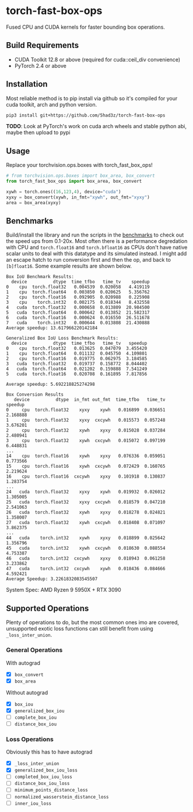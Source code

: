 # torch-fast-box-ops

Fused CPU and CUDA kernels for faster bounding box operations.

## Build Requirements

- CUDA Toolkit 12.8 or above (required for cuda::ceil_div convenience)
- PyTorch 2.4 or above

## Installation

Most reliable method is to pip install via github so it's compiled for your cuda toolkit, arch and python version.

```sh
pip3 install git+https://github.com/5had3z/torch-fast-box-ops
```

__TODO__: Look at PyTorch's work on cuda arch wheels and stable python abi, maybe then upload to pypi

## Usage

Replace your torchvision.ops.boxes with torch_fast_box_ops!

```python
# from torchvision.ops.boxes import box_area, box_convert
from torch_fast_box_ops import box_area, box_convert

xywh = torch.ones((16,123,4), device="cuda")
xyxy = box_convert(xywh, in_fmt="xywh", out_fmt="xyxy")
area = box_area(xyxy)
```

## Benchmarks

Build/install the library and run the scripts in the [benchmarks](./benchmark/) to check out the speed ups from 0.1-20x. Most often there is a performance degredation with CPU and `torch.float16` and `torch.bfloat16` as CPUs don't have native scalar units to deal with this datatype and its simulated instead. I might add an escape hatch to run conversion first and then the op, and back to `[b]float16`. Some example results are shown below.

```text
Box IoU Benchmark Results:
  device          dtype  time_tfbo   time_tv    speedup
0    cpu  torch.float32   0.004539  0.020058   4.419119
1    cpu  torch.float64   0.003850  0.020625   5.356762
2    cpu  torch.float16   0.092905  0.020988   0.225908
3    cpu    torch.int32   0.002175  0.018344   8.432558
4   cuda  torch.float32   0.000658  0.013809  20.984500
5   cuda  torch.float64   0.000642  0.013852  21.582317
6   cuda  torch.float16   0.000624  0.016550  26.511678
7   cuda    torch.int32   0.000644  0.013808  21.430888
Average speedup: 13.617966220142184
```

```text
Generalized Box IoU Loss Benchmark Results:
  device          dtype  time_tfbo   time_tv   speedup
0    cpu  torch.float32   0.013625  0.047079  3.455420
1    cpu  torch.float64   0.011132  0.045750  4.109801
2    cpu  torch.float16   0.019775  0.062975  3.184585
3   cuda  torch.float32   0.019737  0.158772  8.044402
4   cuda  torch.float64   0.021202  0.159888  7.541249
5   cuda  torch.float16   0.020708  0.161895  7.817856

Average speedup: 5.692218825274298
```

```text
Box Conversion Results
   device          dtype  in_fmt out_fmt  time_tfbo   time_tv   speedup
0     cpu  torch.float32    xyxy    xywh   0.016899  0.036651  2.168888
1     cpu  torch.float32    xyxy  cxcywh   0.015573  0.057248  3.676201
2     cpu  torch.float32    xywh    xyxy   0.015028  0.037284  2.480941
3     cpu  torch.float32    xywh  cxcywh   0.015072  0.097199  6.448831
...
14    cpu  torch.float16    xywh    xyxy   0.076336  0.059051  0.773566
15    cpu  torch.float16    xywh  cxcywh   0.072429  0.160765  2.219624
16    cpu  torch.float16  cxcywh    xyxy   0.101918  0.130837  1.283754
...
24   cuda  torch.float32    xyxy    xywh   0.019932  0.026012  1.305005
25   cuda  torch.float32    xyxy  cxcywh   0.018579  0.047210  2.541063
26   cuda  torch.float32    xywh    xyxy   0.018278  0.024821  1.358007
27   cuda  torch.float32    xywh  cxcywh   0.018408  0.071097  3.862375
...
44   cuda    torch.int32    xywh    xyxy   0.018899  0.025642  1.356796
45   cuda    torch.int32    xywh  cxcywh   0.018630  0.088554  4.753387
46   cuda    torch.int32  cxcywh    xyxy   0.018943  0.061258  3.233862
47   cuda    torch.int32  cxcywh    xywh   0.018436  0.084666  4.592421
Average Speedup: 3.2261832083545507
```

System Spec: AMD Ryzen 9 5950X + RTX 3090

## Supported Operations

Plenty of operations to do, but the most common ones imo are covered, unsupported exotic loss functions can still benefit from using `_loss_inter_union`.

### General Operations

With autograd

- [x] `box_convert`
- [x] `box_area`

Without autograd

- [x] `box_iou`
- [x] `generalized_box_iou`
- [ ] `complete_box_iou`
- [ ] `distance_box_iou`

### Loss Operations

Obviously this has to have autograd

- [x] `_loss_inter_union`
- [x] `generalized_box_iou_loss`
- [ ] `completed_box_iou_loss`
- [ ] `distance_box_iou_loss`
- [ ] `minimum_points_distance_loss`
- [ ] `normalized_wasserstein_distance_loss`
- [ ] `inner_iou_loss`
